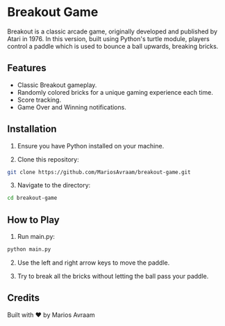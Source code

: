 # Breakout Game
Breakout is a classic arcade game, originally developed and published by Atari in 1976. In this version, built using Python's turtle module, players control a paddle which is used to bounce a ball upwards, breaking bricks.

## Features
- Classic Breakout gameplay.
- Randomly colored bricks for a unique gaming experience each time.
- Score tracking.
- Game Over and Winning notifications.

## Installation
1. Ensure you have Python installed on your machine.

2. Clone this repository:
```bash
git clone https://github.com/MariosAvraam/breakout-game.git
```

3. Navigate to the directory:
```bash
cd breakout-game
```

## How to Play

1. Run main.py:
```bash
python main.py
```

2. Use the left and right arrow keys to move the paddle.

3. Try to break all the bricks without letting the ball pass your paddle.

## Credits
Built with ❤️ by Marios Avraam